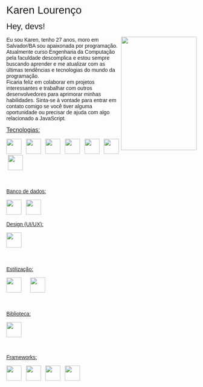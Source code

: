 <p><span style="font-family:Verdana,Geneva,sans-serif"><span style="font-size:28px">Karen Louren&ccedil;o</span></span></p>

<p><span style="font-family:Verdana,Geneva,sans-serif"><span style="font-size:22px">Hey, devs!</span></span></p>

<p><span style="font-family:Verdana,Geneva,sans-serif"><span style="font-size:16px"><img alt="" src="https://uploaddeimagens.com.br/images/004/308/034/original/avatar.png?1674358618" style="float:right; height:300px; width:200px" /></span></span></p>

<p><span style="font-family:Verdana,Geneva,sans-serif">Eu sou Karen, tenho 27 anos, moro em Salvador/BA sou apaixonada por programa&ccedil;&atilde;o. <br> Atualmente curso Engenharia da Computa&ccedil;&atilde;o pela faculdade descomplica e estou sempre buscando aprender e me atualizar com as &uacute;ltimas tend&ecirc;ncias e tecnologias do mundo da programa&ccedil;&atilde;o.<br> Ficaria feliz em colaborar em projetos interessantes e trabalhar com outros desenvolvedores para aprimorar minhas habilidades. Sinta-se &agrave; vontade para entrar em contato comigo se voc&ecirc; tiver alguma oportunidade ou precisar de ajuda com algo relacionado a JavaScript.</span></p>

<p><u><span style="font-family:Verdana,Geneva,sans-serif"><span style="font-size:16px">Tecnologias:</span></span></u></p>

<p><span style="font-family:Verdana,Geneva,sans-serif"><img alt="" src="https://cdn.jsdelivr.net/gh/devicons/devicon/icons/git/git-original.svg" style="height:40px; width:40px" />&nbsp; &nbsp;<img alt="" src="https://cdn.jsdelivr.net/gh/devicons/devicon/icons/github/github-original.svg" style="height:40px; width:40px" />&nbsp; &nbsp;<img alt="" src="https://cdn.jsdelivr.net/gh/devicons/devicon/icons/html5/html5-original.svg" style="height:40px; width:40px" />&nbsp; &nbsp;<img alt="" src="https://cdn.jsdelivr.net/gh/devicons/devicon/icons/css3/css3-original.svg" style="height:40px; width:40px" />&nbsp; &nbsp;<img alt="" src="https://cdn.jsdelivr.net/gh/devicons/devicon/icons/javascript/javascript-original.svg" style="height:40px; width:40px" />&nbsp; &nbsp;<img alt="" src="https://cdn.jsdelivr.net/gh/devicons/devicon/icons/typescript/typescript-original.svg" style="height:40px; width:40px" />&nbsp; &nbsp;<img alt="" src="https://cdn.jsdelivr.net/gh/devicons/devicon/icons/docker/docker-original.svg" style="height:40px; width:40px" /></span></p>

<p>&nbsp;</p>

<p><span style="font-family:Verdana,Geneva,sans-serif"><u><span style="font-size:14px">Banco de dados:</span></u> &nbsp; </span></p>

<p><span style="font-family:Verdana,Geneva,sans-serif"><img alt="" src="https://cdn.jsdelivr.net/gh/devicons/devicon/icons/mongodb/mongodb-original-wordmark.svg" style="height:40px; width:40px" />&nbsp; &nbsp;<img alt="" src="https://cdn.jsdelivr.net/gh/devicons/devicon/icons/postgresql/postgresql-original.svg" style="height:40px; width:40px" /> &nbsp; &nbsp; &nbsp; &nbsp;</span></p>

<p><span style="font-family:Verdana,Geneva,sans-serif"><u><span style="font-size:14px">Design (UI/UX):</span></u></span></p>

<p><span style="font-family:Verdana,Geneva,sans-serif"><span style="font-size:16px"><img alt="" src="https://cdn.jsdelivr.net/gh/devicons/devicon/icons/xd/xd-plain.svg" style="height:40px; width:40px" />&nbsp;</span> &nbsp; &nbsp; &nbsp; &nbsp; &nbsp;</span></p>

<p>&nbsp;</p>

<p><span style="font-size:14px"><u><span style="font-family:Verdana,Geneva,sans-serif">Estiliza&ccedil;&atilde;o:</span></u></span></p>

<p><span style="font-family:Verdana,Geneva,sans-serif"><img alt="" src="https://cdn.jsdelivr.net/gh/devicons/devicon/icons/bootstrap/bootstrap-original.svg" style="height:40px; width:40px" />&nbsp; &nbsp;&nbsp; &nbsp;<img alt="" src="https://cdn.jsdelivr.net/gh/devicons/devicon/icons/sass/sass-original.svg" style="height:40px; width:40px" /></span></p>

<p>&nbsp;</p>

<p><span style="font-size:14px"><u><span style="font-family:Verdana,Geneva,sans-serif">Biblioteca:</span></u></span></p>

<p><span style="font-family:Verdana,Geneva,sans-serif"><img alt="" src="https://cdn.jsdelivr.net/gh/devicons/devicon/icons/react/react-original.svg" style="height:40px; width:40px" /></span></p>

<p>&nbsp;</p>

<p><span style="font-size:14px"><u><span style="font-family:Verdana,Geneva,sans-serif">Frameworks:</span></u></span></p>

<p><span style="font-family:Verdana,Geneva,sans-serif"><img alt="" src="https://cdn.jsdelivr.net/gh/devicons/devicon/icons/nodejs/nodejs-original.svg" style="height:40px; width:40px" />&nbsp; &nbsp;<img alt="" src="https://cdn.jsdelivr.net/gh/devicons/devicon/icons/express/express-original-wordmark.svg" style="height:40px; width:40px" />&nbsp; &nbsp;<img alt="" src="https://cdn.jsdelivr.net/gh/devicons/devicon/icons/nestjs/nestjs-plain.svg" style="height:40px; width:40px" />&nbsp; &nbsp;<img alt="" src="https://cdn.jsdelivr.net/gh/devicons/devicon/icons/nextjs/nextjs-line.svg" style="height:40px; width:40px" /></span></p>

<p>&nbsp;</p>

<p><br />
<br />
<br />
&nbsp;</p>
